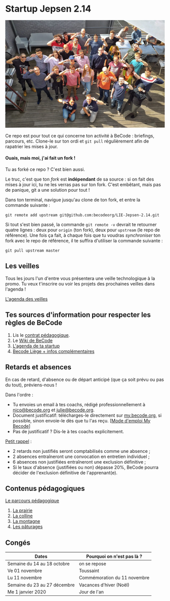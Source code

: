 # Startup Jepsen 2.14

<img src="photo_groupe.jpg" alt="photo_de_groupe" width="600">

Ce repo est pour tout ce qui concerne ton activité à BeCode : briefings, parcours, etc.
Clone-le sur ton ordi et `git pull` régulièrement afin de rapatrier les mises à jour.

#### Ouais, mais moi, j'ai fait un fork !

Tu as forké ce repo ? C'est bien aussi.

Le truc, c'est que ton _fork_ est **indépendant** de sa source : si on fait des mises à jour ici, tu ne les verras pas sur ton fork.
C'est embêtant, mais pas de panique, git a une solution pour tout !

Dans ton terminal, navigue jusqu'au clone de ton fork, et entre la commande suivante :

    git remote add upstream git@github.com:becodeorg/LIE-Jepsen-2.14.git

Si tout s'est bien passé, la commande `git remote -v` devrait te retourner quatre lignes : deux pour `origin` (ton fork), deux pour `upstream` (le repo de référence).
Une fois ça fait, à chaque fois que tu voudras _synchroniser_ ton fork avec le repo de référence, il te suffira d'utiliser la commande suivante :

    git pull upstream master

## Les veilles

Tous les jours l'un d'entre vous présentera une veille technologique à la promo. Tu veux t'inscrire ou voir les projets des prochaines veilles dans l'agenda !  

[L'agenda des veilles](https://github.com/becodeorg/The-Watch/blob/master/LIE-Jepsen-2.14/agenda.md)

## Tes sources d'information pour respecter les règles de BeCode

1. Lis le [contrat pédagogique](../../../BeCode/blob/master/contratpedagogique.md).
1. Le [Wiki de BeCode](https://github.com/becodeorg/BeCode/wiki)
1. [L'agenda de ta startup](https://calendar.google.com/calendar/b/1?cid=YmVjb2RlLm9yZ19wNTc0YXFsZGhnYzNrOWwyaXBqaThwb21hb0Bncm91cC5jYWxlbmRhci5nb29nbGUuY29t)
1. [Becode Liège + infos complémentaires](/infos/)

## Retards et absences

En cas de retard, d'absence ou de départ anticipé (que ça soit prévu ou pas du tout), préviens-nous !  

Dans l'ordre :
- Tu envoies un email à tes coachs, rédigé professionnellement à nico@becode.org et julie@becode.org.
- Document justificatif: télécharges-le directement sur [my.becode.org](https://my.becode.org), si possible, sinon envoie-le dès que tu l'as reçu. [[Mode d'emploi My Becode](https://github.com/becodeorg/BeCode/blob/master/mybecode-absence-fr.md)]
- Pas de justificatif ? Dis-le à tes coachs explicitement.

[Petit rappel](https://github.com/becodeorg/BeCode/blob/master/contratpedagogique.md#sanctions) :
- 2 retards non justifiés seront comptabilisés comme une absence ;
- 2 absences entraîneront une convocation en entretien individuel ;
- 6 absences non justifiées entraîneront une exclusion définitive ;
- Si le taux d'absence (justifiées ou non) dépasse 20%, BeCode pourra décider de l'exclusion définitive de l'apprenant(e).

## Contenus pédagogiques

[Le parcours pédagogique](https://docs.google.com/drawings/d/1Rk-CRGgT3S3CwWI9-OSG_-qODqnzDu3rVFOglPBPhP0/)

1. [La prairie](./01-the-field/)
2. [La colline](./02-the-hill/)
3. [La montagne](./03-the-mountain/)
4. [Les pâturages](./04-the-pastures/)


## Congés
| Dates | Pourquoi on n'est pas là ? |
|---|---|
| Semaine du 14 au 18 octobre | on se repose |
| Ve 01 novembre | Toussaint |
| Lu 11 novembre | Commémoration du 11 novembre |
| Semaine du 23 au 27 décembre | Vacances d'hiver (Noël)|
| Me 1 janvier 2020 | Jour de l'an |
